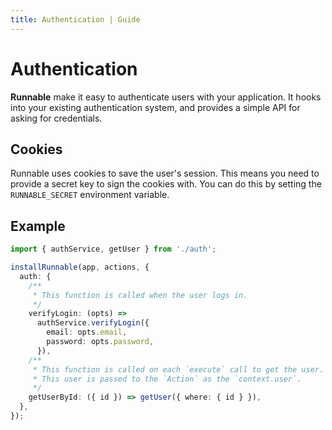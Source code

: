 ```yaml
---
title: Authentication | Guide
---
```


# Authentication

**Runnable** make it easy to authenticate users with your application. It hooks into your existing authentication system, and provides a simple API for asking for credentials.

## Cookies

Runnable uses cookies to save the user's session. This means you need to provide a secret key to sign the cookies with. You can do this by setting the `RUNNABLE_SECRET` environment variable.

## Example

```ts
import { authService, getUser } from './auth';

installRunnable(app, actions, {
  auth: {
    /**
     * This function is called when the user logs in.
     */
    verifyLogin: (opts) =>
      authService.verifyLogin({
        email: opts.email,
        password: opts.password,
      }),
    /**
     * This function is called on each `execute` call to get the user.
     * This user is passed to the `Action` as the `context.user`.
     */
    getUserById: ({ id }) => getUser({ where: { id } }),
  },
});
```
